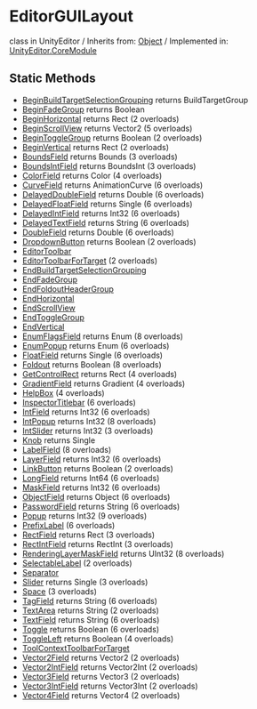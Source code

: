 # EditorGUILayout
class in UnityEditor
 / Inherits from: <a href="https://docs.unity3d.com/6000.2/Documentation/ScriptReference/Object.html">Object</a> / Implemented in: <a href="https://docs.unity3d.com/6000.2/Documentation/ScriptReference/UnityEditor.CoreModule.html">UnityEditor.CoreModule</a>

## Static Methods
- <a href="https://docs.unity3d.com/6000.2/Documentation/ScriptReference/EditorGUILayout.BeginBuildTargetSelectionGrouping.html">BeginBuildTargetSelectionGrouping</a> returns BuildTargetGroup
- <a href="https://docs.unity3d.com/6000.2/Documentation/ScriptReference/EditorGUILayout.BeginFadeGroup.html">BeginFadeGroup</a> returns Boolean
- <a href="https://docs.unity3d.com/6000.2/Documentation/ScriptReference/EditorGUILayout.BeginHorizontal.html">BeginHorizontal</a> returns Rect (2 overloads)
- <a href="https://docs.unity3d.com/6000.2/Documentation/ScriptReference/EditorGUILayout.BeginScrollView.html">BeginScrollView</a> returns Vector2 (5 overloads)
- <a href="https://docs.unity3d.com/6000.2/Documentation/ScriptReference/EditorGUILayout.BeginToggleGroup.html">BeginToggleGroup</a> returns Boolean (2 overloads)
- <a href="https://docs.unity3d.com/6000.2/Documentation/ScriptReference/EditorGUILayout.BeginVertical.html">BeginVertical</a> returns Rect (2 overloads)
- <a href="https://docs.unity3d.com/6000.2/Documentation/ScriptReference/EditorGUILayout.BoundsField.html">BoundsField</a> returns Bounds (3 overloads)
- <a href="https://docs.unity3d.com/6000.2/Documentation/ScriptReference/EditorGUILayout.BoundsIntField.html">BoundsIntField</a> returns BoundsInt (3 overloads)
- <a href="https://docs.unity3d.com/6000.2/Documentation/ScriptReference/EditorGUILayout.ColorField.html">ColorField</a> returns Color (4 overloads)
- <a href="https://docs.unity3d.com/6000.2/Documentation/ScriptReference/EditorGUILayout.CurveField.html">CurveField</a> returns AnimationCurve (6 overloads)
- <a href="https://docs.unity3d.com/6000.2/Documentation/ScriptReference/EditorGUILayout.DelayedDoubleField.html">DelayedDoubleField</a> returns Double (6 overloads)
- <a href="https://docs.unity3d.com/6000.2/Documentation/ScriptReference/EditorGUILayout.DelayedFloatField.html">DelayedFloatField</a> returns Single (6 overloads)
- <a href="https://docs.unity3d.com/6000.2/Documentation/ScriptReference/EditorGUILayout.DelayedIntField.html">DelayedIntField</a> returns Int32 (6 overloads)
- <a href="https://docs.unity3d.com/6000.2/Documentation/ScriptReference/EditorGUILayout.DelayedTextField.html">DelayedTextField</a> returns String (6 overloads)
- <a href="https://docs.unity3d.com/6000.2/Documentation/ScriptReference/EditorGUILayout.DoubleField.html">DoubleField</a> returns Double (6 overloads)
- <a href="https://docs.unity3d.com/6000.2/Documentation/ScriptReference/EditorGUILayout.DropdownButton.html">DropdownButton</a> returns Boolean (2 overloads)
- <a href="https://docs.unity3d.com/6000.2/Documentation/ScriptReference/EditorGUILayout.EditorToolbar.html">EditorToolbar</a>
- <a href="https://docs.unity3d.com/6000.2/Documentation/ScriptReference/EditorGUILayout.EditorToolbarForTarget.html">EditorToolbarForTarget</a> (2 overloads)
- <a href="https://docs.unity3d.com/6000.2/Documentation/ScriptReference/EditorGUILayout.EndBuildTargetSelectionGrouping.html">EndBuildTargetSelectionGrouping</a>
- <a href="https://docs.unity3d.com/6000.2/Documentation/ScriptReference/EditorGUILayout.EndFadeGroup.html">EndFadeGroup</a>
- <a href="https://docs.unity3d.com/6000.2/Documentation/ScriptReference/EditorGUILayout.EndFoldoutHeaderGroup.html">EndFoldoutHeaderGroup</a>
- <a href="https://docs.unity3d.com/6000.2/Documentation/ScriptReference/EditorGUILayout.EndHorizontal.html">EndHorizontal</a>
- <a href="https://docs.unity3d.com/6000.2/Documentation/ScriptReference/EditorGUILayout.EndScrollView.html">EndScrollView</a>
- <a href="https://docs.unity3d.com/6000.2/Documentation/ScriptReference/EditorGUILayout.EndToggleGroup.html">EndToggleGroup</a>
- <a href="https://docs.unity3d.com/6000.2/Documentation/ScriptReference/EditorGUILayout.EndVertical.html">EndVertical</a>
- <a href="https://docs.unity3d.com/6000.2/Documentation/ScriptReference/EditorGUILayout.EnumFlagsField.html">EnumFlagsField</a> returns Enum (8 overloads)
- <a href="https://docs.unity3d.com/6000.2/Documentation/ScriptReference/EditorGUILayout.EnumPopup.html">EnumPopup</a> returns Enum (6 overloads)
- <a href="https://docs.unity3d.com/6000.2/Documentation/ScriptReference/EditorGUILayout.FloatField.html">FloatField</a> returns Single (6 overloads)
- <a href="https://docs.unity3d.com/6000.2/Documentation/ScriptReference/EditorGUILayout.Foldout.html">Foldout</a> returns Boolean (8 overloads)
- <a href="https://docs.unity3d.com/6000.2/Documentation/ScriptReference/EditorGUILayout.GetControlRect.html">GetControlRect</a> returns Rect (4 overloads)
- <a href="https://docs.unity3d.com/6000.2/Documentation/ScriptReference/EditorGUILayout.GradientField.html">GradientField</a> returns Gradient (4 overloads)
- <a href="https://docs.unity3d.com/6000.2/Documentation/ScriptReference/EditorGUILayout.HelpBox.html">HelpBox</a> (4 overloads)
- <a href="https://docs.unity3d.com/6000.2/Documentation/ScriptReference/EditorGUILayout.InspectorTitlebar.html">InspectorTitlebar</a> (6 overloads)
- <a href="https://docs.unity3d.com/6000.2/Documentation/ScriptReference/EditorGUILayout.IntField.html">IntField</a> returns Int32 (6 overloads)
- <a href="https://docs.unity3d.com/6000.2/Documentation/ScriptReference/EditorGUILayout.IntPopup.html">IntPopup</a> returns Int32 (8 overloads)
- <a href="https://docs.unity3d.com/6000.2/Documentation/ScriptReference/EditorGUILayout.IntSlider.html">IntSlider</a> returns Int32 (3 overloads)
- <a href="https://docs.unity3d.com/6000.2/Documentation/ScriptReference/EditorGUILayout.Knob.html">Knob</a> returns Single
- <a href="https://docs.unity3d.com/6000.2/Documentation/ScriptReference/EditorGUILayout.LabelField.html">LabelField</a> (8 overloads)
- <a href="https://docs.unity3d.com/6000.2/Documentation/ScriptReference/EditorGUILayout.LayerField.html">LayerField</a> returns Int32 (6 overloads)
- <a href="https://docs.unity3d.com/6000.2/Documentation/ScriptReference/EditorGUILayout.LinkButton.html">LinkButton</a> returns Boolean (2 overloads)
- <a href="https://docs.unity3d.com/6000.2/Documentation/ScriptReference/EditorGUILayout.LongField.html">LongField</a> returns Int64 (6 overloads)
- <a href="https://docs.unity3d.com/6000.2/Documentation/ScriptReference/EditorGUILayout.MaskField.html">MaskField</a> returns Int32 (6 overloads)
- <a href="https://docs.unity3d.com/6000.2/Documentation/ScriptReference/EditorGUILayout.ObjectField.html">ObjectField</a> returns Object (6 overloads)
- <a href="https://docs.unity3d.com/6000.2/Documentation/ScriptReference/EditorGUILayout.PasswordField.html">PasswordField</a> returns String (6 overloads)
- <a href="https://docs.unity3d.com/6000.2/Documentation/ScriptReference/EditorGUILayout.Popup.html">Popup</a> returns Int32 (9 overloads)
- <a href="https://docs.unity3d.com/6000.2/Documentation/ScriptReference/EditorGUILayout.PrefixLabel.html">PrefixLabel</a> (6 overloads)
- <a href="https://docs.unity3d.com/6000.2/Documentation/ScriptReference/EditorGUILayout.RectField.html">RectField</a> returns Rect (3 overloads)
- <a href="https://docs.unity3d.com/6000.2/Documentation/ScriptReference/EditorGUILayout.RectIntField.html">RectIntField</a> returns RectInt (3 overloads)
- <a href="https://docs.unity3d.com/6000.2/Documentation/ScriptReference/EditorGUILayout.RenderingLayerMaskField.html">RenderingLayerMaskField</a> returns UInt32 (8 overloads)
- <a href="https://docs.unity3d.com/6000.2/Documentation/ScriptReference/EditorGUILayout.SelectableLabel.html">SelectableLabel</a> (2 overloads)
- <a href="https://docs.unity3d.com/6000.2/Documentation/ScriptReference/EditorGUILayout.Separator.html">Separator</a>
- <a href="https://docs.unity3d.com/6000.2/Documentation/ScriptReference/EditorGUILayout.Slider.html">Slider</a> returns Single (3 overloads)
- <a href="https://docs.unity3d.com/6000.2/Documentation/ScriptReference/EditorGUILayout.Space.html">Space</a> (3 overloads)
- <a href="https://docs.unity3d.com/6000.2/Documentation/ScriptReference/EditorGUILayout.TagField.html">TagField</a> returns String (6 overloads)
- <a href="https://docs.unity3d.com/6000.2/Documentation/ScriptReference/EditorGUILayout.TextArea.html">TextArea</a> returns String (2 overloads)
- <a href="https://docs.unity3d.com/6000.2/Documentation/ScriptReference/EditorGUILayout.TextField.html">TextField</a> returns String (6 overloads)
- <a href="https://docs.unity3d.com/6000.2/Documentation/ScriptReference/EditorGUILayout.Toggle.html">Toggle</a> returns Boolean (6 overloads)
- <a href="https://docs.unity3d.com/6000.2/Documentation/ScriptReference/EditorGUILayout.ToggleLeft.html">ToggleLeft</a> returns Boolean (4 overloads)
- <a href="https://docs.unity3d.com/6000.2/Documentation/ScriptReference/EditorGUILayout.ToolContextToolbarForTarget.html">ToolContextToolbarForTarget</a>
- <a href="https://docs.unity3d.com/6000.2/Documentation/ScriptReference/EditorGUILayout.Vector2Field.html">Vector2Field</a> returns Vector2 (2 overloads)
- <a href="https://docs.unity3d.com/6000.2/Documentation/ScriptReference/EditorGUILayout.Vector2IntField.html">Vector2IntField</a> returns Vector2Int (2 overloads)
- <a href="https://docs.unity3d.com/6000.2/Documentation/ScriptReference/EditorGUILayout.Vector3Field.html">Vector3Field</a> returns Vector3 (2 overloads)
- <a href="https://docs.unity3d.com/6000.2/Documentation/ScriptReference/EditorGUILayout.Vector3IntField.html">Vector3IntField</a> returns Vector3Int (2 overloads)
- <a href="https://docs.unity3d.com/6000.2/Documentation/ScriptReference/EditorGUILayout.Vector4Field.html">Vector4Field</a> returns Vector4 (2 overloads)
